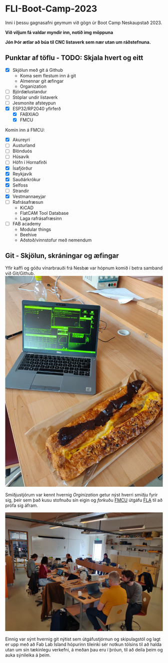 # FLI-Boot-Camp-2023

Inni í þessu gagnasafni geymum við gögn úr Boot Camp Neskaupstað 2023.

**Við viljum fá valdar myndir inn, notið img möppuna**

**Jón Þór ætlar að búa til CNC listaverk sem nær utan um ráðstefnuna.**

## Punktar af töflu - TODO: Skjala hvert og eitt
- [x] Skjölun með git á Github
  - Koma sem flestum inn á git
  - Almennar git æfingar
  - Organization
- [ ] Bjórdælustandur
- [ ] Stöplar undir listaverk
- [ ] Jesmonite afsteypun
- [x] ESP32/RP2040 yfirferð
  - [x] FABXIAO 
  - [x] FMCU

Komin inn á FMCU: 
- [x] Akureyri
- [ ] Austurland
- [ ] Blönduós
- [ ] Húsavík
- [ ] Höfn í Hornafirði
- [x] Ísafjörður
- [x] Reykjavík
- [x] Sauðárkrókur
- [x] Selfoss
- [ ] Strandir
- [x] Vestmannaeyjar
- [ ] Rafrásafræsun
  - KiCAD
  - FlatCAM Tool Database
  - Laga rafrásafræsinn
- [ ] FAB academy
  - Modular things
  - Beehive
  - Aðstoð/vinnstofur með nemendum

## Git - Skjölun, skráningar og æfingar

Yfir kaffi og góðu vínarbrauði frá Nesbæ var hópnum komið í betra samband við Git/Github. 
![Git](img/vinarbraud.jpg)
 </div>

Smiðjustjórum var kennt hvernig *Orginization* getur nýst hverri smiðju fyrir sig, þeir sem það kusu stofnuðu sín eigin og *fork*uðu [FMCU](https://github.com/Fab-Lab-Akureyri/fla-fmcu/) útgáfu [FLA](http://fla.is/) til að prófa sig áfram.

![Hópurinn](img/hopur.jpg)

Einnig var sýnt hvernig git nýtist sem útgáfustjórnun og skipulagstól og lagt er upp með að Fab Lab Ísland hópurinn tileinki sér notkun tólsins til að halda utan um sín tækinlegu verkefni, á meðan þau eru í þróun, til að deila þeim og auka sýnileika á þeim. 
